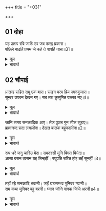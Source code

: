 +++
title = "+031"

+++


## 01 दोहा
यह प्रताप रबि जाकें उर जब करइ प्रकास।  
पछिले बाढहिं प्रथम जे कहे ते पावहिं नास॥31॥  

<details><summary>मूल</summary>

यह प्रताप रबि जाकें उर जब करइ प्रकास।  
पछिले बाढहिं प्रथम जे कहे ते पावहिं नास॥31॥  
</details>

<details><summary>भावार्थ</summary>

यह श्री रामप्रताप रूपी सूर्य जिसके हृदय में जब प्रकाश करता है, तब जिनका वर्णन पीछे से किया गया है, वे (धर्म, ज्ञान, विज्ञान, सुख, सन्तोष, वैराग्य और विवेक) बढ जाते हैं और जिनका वर्णन पहले किया गया है, वे (अविद्या, पाप, काम, क्रोध, कर्म, काल, गुण, स्वभाव आदि) नाश को प्राप्त होते (नष्ट हो जाते) हैं॥31॥  
</details>





## 02 चौपाई
भ्रातन्ह सहित रामु एक बारा। सङ्ग परम प्रिय पवनकुमारा॥  
सुन्दर उपबन देखन गए। सब तरु कुसुमित पल्लव नए॥1॥  

<details><summary>मूल</summary>

भ्रातन्ह सहित रामु एक बारा। सङ्ग परम प्रिय पवनकुमारा॥  
सुन्दर उपबन देखन गए। सब तरु कुसुमित पल्लव नए॥1॥  
</details>

<details><summary>भावार्थ</summary>

एक बार भाइयों सहित श्री रामचन्द्रजी परम प्रिय हनुमान्‌जी को साथ लेकर सुन्दर उपवन देखने गए। वहाँ के सब वृक्ष फूले हुए और नए पत्तों से युक्त थे॥1॥  
</details>

जानि समय सनकादिक आए। तेज पुञ्ज गुन सील सुहाए॥  
ब्रह्मानन्द सदा लयलीना। देखत बालक बहुकालीना॥2॥  

<details><summary>मूल</summary>

जानि समय सनकादिक आए। तेज पुञ्ज गुन सील सुहाए॥  
ब्रह्मानन्द सदा लयलीना। देखत बालक बहुकालीना॥2॥  
</details>

<details><summary>भावार्थ</summary>

सुअवसर जानकर सनकादि मुनि आए, जो तेज के पुञ्ज, सुन्दर गुण और शील से युक्त तथा सदा ब्रह्मानन्द में लवलीन रहते हैं। देखने में तो वे बालक लगते हैं, परन्तु हैं बहुत समय के॥2॥  
</details>

रूप धरें जनु चारिउ बेदा। समदरसी मुनि बिगत बिभेदा॥  
आसा बसन ब्यसन यह तिन्हहीं। रघुपति चरित होइ तहँ सुनहीं॥3॥  

<details><summary>मूल</summary>

रूप धरें जनु चारिउ बेदा। समदरसी मुनि बिगत बिभेदा॥  
आसा बसन ब्यसन यह तिन्हहीं। रघुपति चरित होइ तहँ सुनहीं॥3॥  
</details>

<details><summary>भावार्थ</summary>

मानो चारों वेद ही बालक रूप धारण किए हों। वे मुनि समदर्शी और भेदरहित हैं। दिशाएँ ही उनके वस्त्र हैं। उनके एक ही व्यसन है कि जहाँ श्री रघुनाथजी की चरित्र कथा होती है वहाँ जाकर वे उसे अवश्य सुनते हैं॥3॥  
</details>

तहाँ रहे सनकादि भवानी। जहँ घटसम्भव मुनिबर ग्यानी॥  
राम कथा मुनिबर बहु बरनी। ग्यान जोनि पावक जिमि अरनी॥4॥  

<details><summary>मूल</summary>

तहाँ रहे सनकादि भवानी। जहँ घटसम्भव मुनिबर ग्यानी॥  
राम कथा मुनिबर बहु बरनी। ग्यान जोनि पावक जिमि अरनी॥4॥  
</details>

<details><summary>भावार्थ</summary>

(शिवजी कहते हैं-) हे भवानी! सनकादि मुनि वहाँ गए थे (वहीं से चले आ रहे थे) जहाँ ज्ञानी मुनिश्रेष्ठ श्री अगस्त्यजी रहते थे। श्रेष्ठ मुनि ने श्री रामजी की बहुत सी कथाएँ वर्णन की थीं, जो ज्ञान उत्पन्न करने में उसी प्रकार समर्थ हैं, जैसे अरणि लकडी से अग्नि उत्पन्न होती है॥4॥  
</details>

<div class="audioEmbed"  caption="AIR-वाचनम्" src="https://archive
.org/download/rAmcharitmAnas-AIR/EPI-367.mp3"></div>
